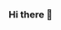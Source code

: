 ### Hi there 👋

<!--
**kevinca31/kevinca31** is a ✨ _special_ ✨ repository because its `README.md` (this file) appears on your GitHub profile.

Visit my personal website at https://kevinca31.github.io/
